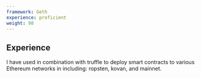 ```yaml
---
framework: Geth
experience: proficient
weight: 98
---
```


## Experience
I have used in combination with truffle to deploy smart contracts to various Ethereum networks in including: ropsten, kovan, and mainnet.
